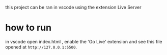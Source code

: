 this project can be ran in vscode using the extension Live Server

# how to run
in vscode open index.html ,  enable the 'Go Live' extension   and see this file opened  at `http://127.0.0.1:5500`.
